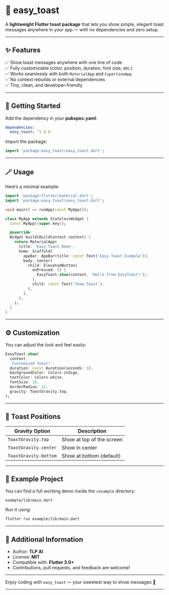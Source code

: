 # 🧁 easy_toast

A **lightweight Flutter toast package** that lets you show simple, elegant toast messages anywhere in your app — with no dependencies and zero setup.

---

## ✨ Features

✅ Show toast messages anywhere with one line of code  
✅ Fully customizable (color, position, duration, font size, etc.)  
✅ Works seamlessly with both `MaterialApp` and `CupertinoApp`  
✅ No context rebuilds or external dependencies  
✅ Tiny, clean, and developer‑friendly

---

## 🚀 Getting Started

Add the dependency in your **pubspec.yaml**:

```yaml
dependencies:
  easy_toast: ^1.0.0
```

Import the package:

```dart
import 'package:easy_toast/easy_toast.dart';
```

---

## 🪄 Usage

Here’s a minimal example:

```dart
import 'package:flutter/material.dart';
import 'package:easy_toast/easy_toast.dart';

void main() => runApp(const MyApp());

class MyApp extends StatelessWidget {
  const MyApp({super.key});

  @override
  Widget build(BuildContext context) {
    return MaterialApp(
      title: 'Easy Toast Demo',
      home: Scaffold(
        appBar: AppBar(title: const Text('Easy Toast Example')),
        body: Center(
          child: ElevatedButton(
            onPressed: () {
              EasyToast.show(context, 'Hello from EasyToast!');
            },
            child: const Text('Show Toast'),
          ),
        ),
      ),
    );
  }
}
```

---

## ⚙️ Customization

You can adjust the look and feel easily:

```dart
EasyToast.show(
  context,
  'Customized Toast!',
  duration: const Duration(seconds: 3),
  backgroundColor: Colors.indigo,
  textColor: Colors.white,
  fontSize: 16,
  borderRadius: 12,
  gravity: ToastGravity.top,
);
```

---

## 🧩 Toast Positions

| Gravity Option | Description          |
|----------------|----------------------|
| `ToastGravity.top` | Show at top of the screen |
| `ToastGravity.center` | Show in center |
| `ToastGravity.bottom` | Show at bottom (default) |

---

## 📂 Example Project

You can find a full working demo inside the `/example` directory:
```
example/lib/main.dart
```

Run it using:
```bash
flutter run example/lib/main.dart
```

---

## 🧠 Additional Information

- Author: **TLP AI**
- License: **MIT**
- Compatible with: **Flutter 3.0+**
- Contributions, pull requests, and feedback are welcome!

---

Enjoy coding with `easy_toast` — your sweetest way to show messages 🍰

---
